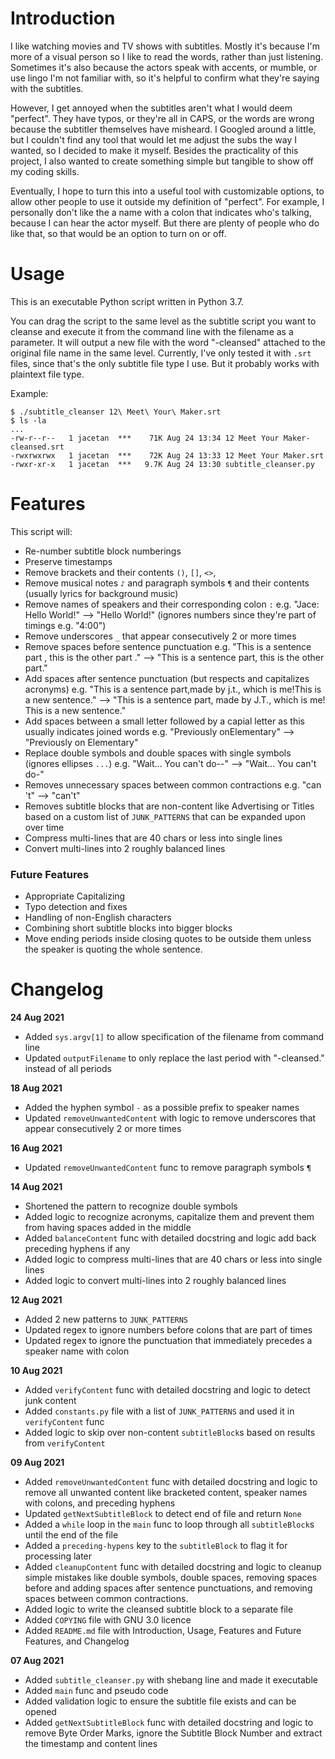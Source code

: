 # Introduction
I like watching movies and TV shows with subtitles. Mostly it's because I'm more of a visual person so I like to read the words, rather than just listening. Sometimes it's also because the actors speak with accents, or mumble, or use lingo I'm not familiar with, so it's helpful to confirm what they're saying with the subtitles.

However, I get annoyed when the subtitles aren't what I would deem "perfect". They have typos, or they're all in CAPS, or the words are wrong because the subtitler themselves have misheard. I Googled around a little, but I couldn't find any tool that would let me adjust the subs the way I wanted, so I decided to make it myself. Besides the practicality of this project, I also wanted to create something simple but tangible to show off my coding skills.

Eventually, I hope to turn this into a useful tool with customizable options, to allow other people to use it outside my definition of "perfect". For example, I personally don't like the a name with a colon that indicates who's talking, because I can hear the actor myself. But there are plenty of people who do like that, so that would be an option to turn on or off.

# Usage
This is an executable Python script written in Python 3.7.

You can drag the script to the same level as the subtitle script you want to cleanse and execute it from the command line with the filename as a parameter. It will output a new file with the word "-cleansed" attached to the original file name in the same level. Currently, I've only tested it with `.srt` files, since that's the only subtitle file type I use. But it probably works with plaintext file type.

Example:
```
$ ./subtitle_cleanser 12\ Meet\ Your\ Maker.srt
$ ls -la
...
-rw-r--r--   1 jacetan  ***    71K Aug 24 13:34 12 Meet Your Maker-cleansed.srt
-rwxrwxrwx   1 jacetan  ***    72K Aug 24 13:33 12 Meet Your Maker.srt
-rwxr-xr-x   1 jacetan  ***   9.7K Aug 24 13:30 subtitle_cleanser.py
```

# Features
This script will:
- Re-number subtitle block numberings
- Preserve timestamps
- Remove brackets and their contents `()`, `[]`, `<>`,
- Remove musical notes `♪` and paragraph symbols `¶` and their contents (usually lyrics for background music)
- Remove names of speakers and their corresponding colon `:` e.g. "Jace: Hello World!" --> "Hello World!" (ignores numbers since they're part of timings e.g. "4:00")
- Remove underscores `_` that appear consecutively 2 or more times
- Remove spaces before sentence punctuation e.g. "This is a sentence part , this is the other part ." --> "This is a sentence part, this is the other part."
- Add spaces after sentence punctuation (but respects and capitalizes acronyms) e.g. "This is a sentence part,made by j.t., which is me!This is a new sentence." --> "This is a sentence part, made by J.T., which is me! This is a new sentence."
- Add spaces between a small letter followed by a capial letter as this usually indicates joined words e.g. "Previously onElementary" --> "Previously on Elementary"
- Replace double symbols and double spaces with single symbols (ignores ellipses `...`) e.g. "Wait... You  can't do--" --> "Wait... You can't do-"
- Removes unnecessary spaces between common contractions e.g. "can 't" --> "can't"
- Removes subtitle blocks that are non-content like Advertising or Titles based on a custom list of `JUNK_PATTERNS` that can be expanded upon over time
- Compress multi-lines that are 40 chars or less into single lines
- Convert multi-lines into 2 roughly balanced lines

### Future Features
- Appropriate Capitalizing
- Typo detection and fixes
- Handling of non-English characters
- Combining short subtitle blocks into bigger blocks
- Move ending periods inside closing quotes to be outside them unless the speaker is quoting the whole sentence.

# Changelog
<b>24 Aug 2021</b>
- Added `sys.argv[1]` to allow specification of the filename from command line
- Updated `outputFilename` to only replace the last period with "-cleansed." instead of all periods

<b>18 Aug 2021</b>
- Added the hyphen symbol `-` as a possible prefix to speaker names
- Updated `removeUnwantedContent` with logic to remove underscores that appear consecutively 2 or more times

<b>16 Aug 2021</b>
- Updated `removeUnwantedContent` func to remove paragraph symbols `¶`

<b>14 Aug 2021</b>
- Shortened the pattern to recognize double symbols
- Added logic to recognize acronyms, capitalize them and prevent them from having spaces added in the middle
- Added `balanceContent` func with detailed docstring and logic add back preceding hyphens if any
- Added logic to compress multi-lines that are 40 chars or less into single lines
- Added logic to convert multi-lines into 2 roughly balanced lines

<b>12 Aug 2021</b>
- Added 2 new patterns to `JUNK_PATTERNS`
- Updated regex to ignore numbers before colons that are part of times
- Updated regex to ignore the punctuation that immediately precedes a speaker name with colon

<b>10 Aug 2021</b>
- Added `verifyContent` func with detailed docstring and logic to detect junk content
- Added `constants.py` file with a list of `JUNK_PATTERNS` and used it in `verifyContent` func
- Added logic to skip over non-content `subtitleBlock`s based on results from `verifyContent`

<b>09 Aug 2021</b>
- Added `removeUnwantedContent` func with detailed docstring and logic to remove all unwanted content like bracketed content, speaker names with colons, and preceding hyphens
- Updated `getNextSubtitleBlock` to detect end of file and return `None`
- Added a `while` loop in the `main` func to loop through all `subtitleBlock`s until the end of the file
- Added a `preceding-hypens` key to the `subtitleBlock` to flag it for processing later
- Added `cleanupContent` func with detailed docstring and logic to cleanup simple mistakes like double symbols, double spaces, removing spaces before and adding spaces after sentence punctuations, and removing spaces between common contractions.
- Added logic to write the cleansed subtitle block to a separate file
- Added `COPYING` file with GNU 3.0 licence
- Added `README.md` file with Introduction, Usage, Features and Future Features, and Changelog

<b>07 Aug 2021</b>
- Added `subtitle_cleanser.py` with shebang line and made it executable
- Added `main` func and pseudo code
- Added validation logic to ensure the subtitle file exists and can be opened
- Added `getNextSubtitleBlock` func with detailed docstring and logic to remove Byte Order Marks, ignore the Subtitle Block Number and extract the timestamp and content lines
